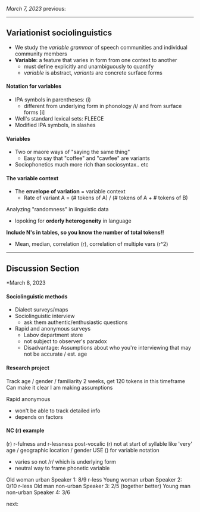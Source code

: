 *March 7, 2023*
previous:

---

## Variationist sociolinguistics
- We study the *variable grammar* of speech communities and individual community members
- **Variable**: a feature that varies in form from one context to another
	- must define explicitly and unambiguously to quantify
	- *variable* is abstract, *variants* are concrete surface forms

#### Notation for variables
- IPA symbols in parentheses: (i)
	- different from underlying form in phonology /i/ and from surface forms [i]
- Well's standard lexical sets: FLEECE
- Modified IPA symbols, in slashes

#### Variables
- Two or maore ways of "saying the same thing"
	- Easy to say that "coffee" and "cawfee" are variants
- Sociophonetics much more rich than sociosyntax.. etc

#### The variable context
- The **envelope of variation** = variable context
	- Rate of variant A = (# tokens of A) / (# tokens of A + # tokens of B)

Analyzing "randomness" in linguistic data
- lopoking for **orderly heterogeneity** in language

**Include N's in tables, so you know the number of total tokens!!**
- Mean, median, correlation (r), correlation of multiple vars (r^2)


---

## Discussion Section
*March 8, 2023

#### Sociolinguistic methods
- Dialect surveys/maps
- Sociolinguistic interview
	- ask them authentic/enthusiastic questions
- Rapid and anonymous surveys
	- Labov department store
	- not subject to observer's paradox
	- Disadvantage: Assumptions about who you're interviewing that may not be accurate / est. age

#### Research project
Track age / gender / familiarity
2 weeks, get 120 tokens in this timeframe
Can make it clear I am making assumptions

Rapid anonymous
- won't be able to track detailed info
- depends on factors

#### NC (r) example
(r) r-fulness and r-lessness
post-vocalic (r) not at start of syllable like 'very'
age / geographic location / gender
USE () for variable notation
- varies so not /r/ which is underlying form
- neutral way to frame phonetic variable

Old woman urban Speaker 1: 8/9 r-less
Young woman urban Speaker 2: 0/10 r-less
Old man non-urban Speaker 3: 2/5 (together better)
Young man non-urban Speaker 4: 3/6

next:
